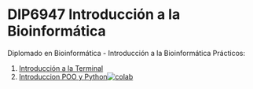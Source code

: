 # DIP6947 Introducción a la Bioinformática

Diplomado en Bioinformática - Introducción a la Bioinformática
Prácticos:

1. [Introducción a la Terminal](PracticoLinux/README.md)
2. [Introduccion POO y Python](IntroPython.ipynb)[![colab](https://colab.research.google.com/assets/colab-badge.svg)](https://colab.research.google.com/github/dtravisany/DIP6947/blob/main/IntroPython.ipynb)

